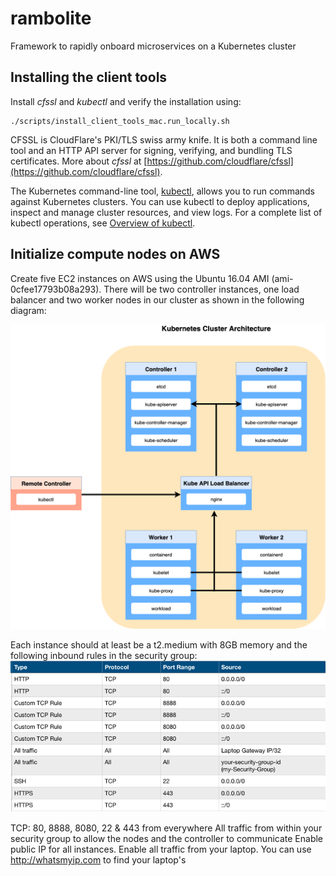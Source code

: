 # rambolite
Framework to rapidly onboard microservices on a Kubernetes cluster

## Installing the client tools
Install *cfssl* and *kubectl* and verify the installation using:

    ./scripts/install_client_tools_mac.run_locally.sh

CFSSL is CloudFlare's PKI/TLS swiss army knife. It is both a command line tool and an HTTP API server for signing, verifying, and bundling TLS certificates.  More about *cfssl* at [https://github.com/cloudflare/cfssl](https://github.com/cloudflare/cfssl). 

The Kubernetes command-line tool, [kubectl](https://kubernetes.io/docs/user-guide/kubectl/), allows you to run commands against Kubernetes clusters. You can use kubectl to deploy applications, inspect and manage cluster resources, and view logs. For a complete list of kubectl operations, see [Overview of kubectl](https://kubernetes.io/docs/reference/kubectl/overview/).


## Initialize compute nodes on AWS
Create five EC2 instances on AWS using the Ubuntu 16.04 AMI (ami-0cfee17793b08a293).  There will be two controller instances, one load balancer and two worker nodes in our cluster as shown in the following diagram:

![Cluster Architecture](https://github.com/skarlekar/rambolite/blob/master/images/Cluster-architecture.png)

Each instance should at least be a t2.medium with 8GB memory and the following inbound rules in the security group:
![Security Group Inbound Rules](https://github.com/skarlekar/rambolite/blob/master/images/inbound-rules.png)

TCP: 80, 8888, 8080, 22 & 443 from everywhere
All traffic from within your security group to allow the nodes and the controller to communicate
Enable public IP for all instances.
Enable all traffic from your laptop. You can use http://whatsmyip.com to find your laptop's 
 




<!--stackedit_data:
eyJoaXN0b3J5IjpbLTQ0NzYyMzA5LDQzMzM3MDU2LDE3MTc3NT
QxNTYsLTkxNDAzMTY2MiwtMjgyMTk4ODAsLTU3MjYyNDYxOV19

-->